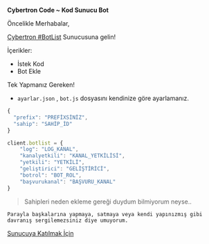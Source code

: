 **Cybertron Code ~ Kod Sunucu Bot**

Öncelikle Merhabalar,

[Cybertron #BotList](https://discord.gg/cybertron) Sunucusuna gelin!

İçerikler:
- İstek Kod
- Bot Ekle

Tek Yapmanız Gereken!
- `ayarlar.json` , `bot.js` dosyasını kendinize göre ayarlamanız.
```js
{
  "prefix": "PREFİXSİNİZ",
  "sahip": "SAHİP_İD"
}

```

```js
client.botlist = {
    "log": "LOG_KANAL",
    "kanalyetkili": "KANAL_YETKİLİSİ", 
    "yetkili": "YETKİLİ",
    "geliştirici": "GELİŞTİRİCİ",
    "botrol": "BOT_ROL",
    "başvurukanal": "BAŞVURU_KANAL"
}  

```
> Sahipleri neden ekleme gereği duydum bilmiyorum neyse..

```fix
Parayla başkalarına yapmaya, satmaya veya kendi yapınızmış gibi davranış sergilemezsiniz diye umuyorum.
```
[Sunucuya Katılmak İçin](https://discord.gg/cybertron)
